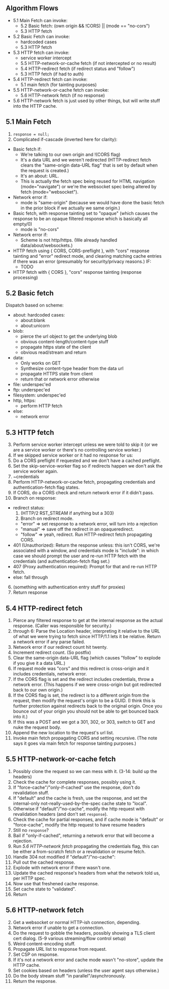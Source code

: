 ## Algorithm Flows ##

* 5.1 Main Fetch can invoke:
  * 5.2 Basic fetch: (own origin && !CORS) || (mode == "no-cors")
  * 5.3 HTTP fetch
* 5.2 Basic Fetch can invoke:
  * hardcoded cases
  * 5.3 HTTP fetch
* 5.3 HTTP fetch can invoke:
  * service worker intercept
  * 5.5 HTTP-network-or-cache fetch (if not intercepted or no result)
  * 5.4 HTTP-redirect fetch (if redirect status and "follow")
  * 5.3 HTTP fetch (if had to auth)
* 5.4 HTTP-redirect fetch can invoke:
  * 5.1 main fetch (for tainting purposes)
* 5.5 HTTP-network-or-cache fetch can invoke:
  * 5.6 HTTP-network fetch (if no response)
* 5.6 HTTP-network fetch is just used by other things, but will write stuff into
  the HTTP cache.

## 5.1 Main Fetch ##

1. `response = null;`
11. Complicated if-cascade (inverted here for clarity):
  * Basic fetch if:
    * We're talking to our own origin and !(CORS flag)
    * It's a data URL and we weren't redirected (HTTP-redirect fetch clears the
      "same-origin data-URL flag" that is set by default when the request is
      created.)
    * It's an about: URL.
    * This is actually the fetch spec being reused for HTML navigation
      (mode="navigate") or we're the websocket spec being altered by fetch
      (mode="websocket").
  * Network error if:
    * mode is "same-origin" (because we would have done the basic fetch in the
      prior block if we actually we same origin.)
  * Basic fetch, with response tainting set to "opaque" (which causes the
    response to be an opaque filtered response which is basically all empty/0)
    * mode is "no-cors"
  * Network error if:
    * Scheme is not http/https.  (We already handled data/about/websockets.)
  * HTTP fetch using { CORS, CORS-preflight }, with "cors" response tainting
    and "error" redirect mode, and clearing matching cache entries if there was
    an error (presumably for security/privacy reasons.) IF:
    * TODO
  * HTTP fetch with { CORS }, "cors" response tainting
(response processing)

## 5.2 Basic fetch ##

Dispatch based on scheme:
* about: hardcoded cases:
  * about:blank
  * about:unicorn
* blob:
  * pierce the url object to get the underlying blob
  * obvious content-length/content-type stuff
  * propagate https state of the client
  * obvious read/stream and return
* data:
  * Only works on GET
  * Synthesize content-type header from the data url
  * propagate HTTPS state from client
  * return that or network error otherwise
* file: underspec'ed
* ftp: underspec'ed
* filesystem: underspec'ed
* http, https:
  * perform HTTP fetch
* else:
  * network error


## 5.3 HTTP fetch ##

3. Perform service worker intercept unless we were told to skip it (or we are a
   service worker or there's no controlling service worker.)
4. If we skipped service worker or it had no response for us:
  1. Do a CORS preflight if requested and we don't have a cached preflight.
  2. Set the skip-service-worker flag so if redirects happen we don't ask the
     service worker again.
  3. ~credentials
  4. Perform HTTP-network-or-cache fetch, propagating credentials
     and authentication-fetch flag states.
  5. If CORS, do a CORS check and return network error if it didn't pass.
5. Branch on response:
  * redirect status:
    1. (HTTP/2 RST_STREAM if anything but a 303)
    2. Branch on redirect mode.
      * "error" => set response to a network error, will turn into a rejection
      * "manual" => save off the redirect in an opaqueredirect.
      * "follow" => yeah, redirect.  Run HTTP-redirect fetch propagating CORS.
  * 401 (Unauthorized): Return the response unless: this isn't CORS, we're
    associated with a window, and credentials mode is "include": in which case
    we should prompt the user and re-run HTTP fetch with the credentials (and
    authentication-fetch flag set.)
  * 407 (Proxy authentication required): Prompt for that and re-run HTTP
    fetch.
  * else: fall through
6. (something with authentication entry stuff for proxies)
7. Return response

## 5.4 HTTP-redirect fetch ##

1. Pierce any filtered response to get at the internal response as the actual
   response.  (Caller was responsible for security.)
2. through 6: Parse the Location header, interpreting it relative to the
   URL of what we were trying to fetch since HTTP/1.1 lets it be relative.
   Return a network error if any parse failed.
7. Network error if our redirect count hit twenty.
8. Increment redirect count.  (So postfix)
9. Clear the same-origin data-URL flag (which causes "follow" to explode if
   you give it a data URL.)
10. If request mode was "cors" and this redirect is cross-origin and it
    includes credentials, network error.
11. If the CORS flag is set and the redirect includes credentials, throw a
    network error.  (This happens if we were cross-origin but got redirected
    back to our own origin.)
12. If the CORS flag is set, the redirect is to a different origin from the
    request, then modify the request's origin to be a GUID.  (I think this is
    further protection against redirects back to the original origin.  Once
    you bounce out of your origin you should not be able to get bounced back
    into it.)
13. If this was a POST and we got a 301, 302, or 303, switch to GET and nuke
    the request body.
14. Append the new location to the request's url list.
15. Invoke main fetch propagating CORS and setting recursive.  (The note says it
    goes via main fetch for response tainting purposes.)

## 5.5 HTTP-network-or-cache fetch ##

1. Possibly clone the request so we can mess with it.
(3-14: build up the headers)
16. Check the cache for complete responses, possibly using it.
  1. If "force-cache"/"only-if-cached" use the response, don't do revalidation
     stuff.
  2. If "default" and the cache is fresh, use the response, and set the
     internal-only not-really-used-by-the-spec cache state to "local".
  3. Otherwise if "default"/"no-cache", modify the http request with
     revalidation headers (and don't set `response`).
17. Check the cache for partial responses, and if cache mode is "default" or
    "force-cache", modify the http request to have resume headers
18. Still no `response`?
  1. Bail if "only-if-cached", returning a network error that will become a
     rejection.
  2. Run *5.6 HTTP-network fetch* propagating the credentials flag, this can be
     either a from-scratch fetch or a revalidation or resume fetch.
19. Handle 304 not modified if "default"/"no-cache":
  1. Pull out the cached response.
  2. Explode with network error if there wasn't one.
  3. Update the cached response's headers from what the network told us, per
     HTTP spec.
  4. Now use that freshened cache response.
  5. Set cache state to "validated".
20. Return

## 5.6 HTTP-network fetch ##

2. Get a websocket or normal HTTP-ish connection, depending.
3. Network error if unable to get a connection.
4. Do the request to gobble the headers, possibly showing a TLS client cert
   dialog.
(5-9 various streaming/flow control setup)
10. Weird content-encoding stuff.
11. Propagate URL list to response from request.
12. Set CSP on response.
13. If it's not a network error and cache mode wasn't "no-store", update the
    HTTP cache.
14. Set cookies based on headers (unless the user agent says otherwise.)
15. Do the body stream stuff "in parallel"/asynchronously.
16. Return the response.
